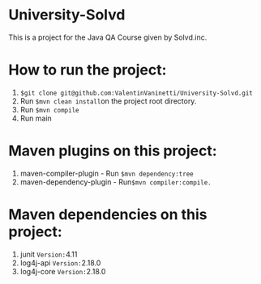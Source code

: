 # University-Solvd
This is a project for the Java QA Course given by Solvd.inc.



# How to run the project:
1) ```$git clone git@github.com:ValentinVaninetti/University-Solvd.git```
2) Run ```$mvn clean install```on the project root directory.
3) Run ```$mvn compile```
4) Run main

# Maven plugins on this project:
1) maven-compiler-plugin - Run ```$mvn dependency:tree```
2) maven-dependency-plugin - Run```$mvn compiler:compile.```

# Maven dependencies on this project:
1) junit ```Version:```4.11
2) log4j-api ```Version:```2.18.0
3) log4j-core ```Version:```2.18.0